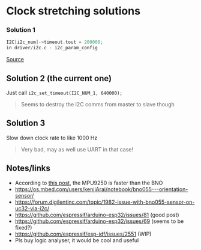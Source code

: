 # Clock stretching solutions

### Solution 1
```c
I2C[i2c_num]->timeout.tout = 200000;
in driver/i2c.c - i2c_param_config
```

[Source](http://bbs.esp32.com/viewtopic.php?t=4242#p40483)

## Solution 2 (the current one)
Just call `i2c_set_timeout(I2C_NUM_1, 640000);`

> Seems to destroy the I2C comms from master to slave though

## Solution 3
Slow down clock rate to like 1000 Hz

> Very bad, may as well use UART in that case!

## Notes/links
- According to [this post](https://forums.adafruit.com/viewtopic.php?f=19&t=126665#p632862), the MPU9250 is faster than the BNO
- https://os.mbed.com/users/kenjiArai/notebook/bno055---orientation-sensor/
- https://forum.digilentinc.com/topic/1982-issue-with-bno055-sensor-on-uc32-via-i2c/
- https://github.com/espressif/arduino-esp32/issues/81 (good post)
- https://github.com/espressif/arduino-esp32/issues/69 (seems to be fixed?)
- https://github.com/espressif/esp-idf/issues/2551 (WIP)
- Pls buy logic analyser, it would be cool and useful